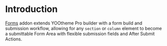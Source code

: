 # Introduction

[Forms](https://zoolanders.com/essentials-for-yootheme-pro/forms) addon extends YOOtheme Pro builder with a form build and submission workflow, allowing for any `section` or `column` element to become a submittable Form Area with flexible submission fields and After Submit Actions.
